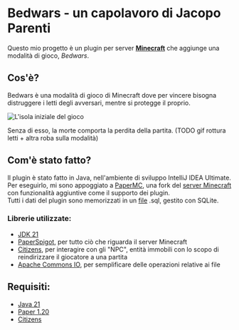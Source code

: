 # Bedwars - un capolavoro di Jacopo Parenti

Questo mio progetto è un plugin per server [**Minecraft**](https://www.minecraft.net/it-it) che aggiunge una modalità di gioco, _Bedwars_.

## Cos'è?
Bedwars è una modalità di gioco di Minecraft dove per vincere bisogna distruggere i letti degli avversari, mentre si protegge il proprio.

![L'isola iniziale del gioco](https://i.ibb.co/chfnVFk/immagine.png)

Senza di esso, la morte comporta la perdita della partita.
(TODO gif rottura letti + altra roba sulla modalità)

## Com'è stato fatto?
Il plugin è stato fatto in Java, nell'ambiente di sviluppo IntelliJ IDEA Ultimate.\
Per eseguirlo, mi sono appoggiato a [PaperMC](https://papermc.io), una fork del [server Minecraft](https://www.minecraft.net/it-it/download/server) con funzionalità aggiuntive come il supporto dei plugin.\
Tutti i dati del plugin sono memorizzati in un [file](https://www.mediafire.com/file/ecpjo9grd2yicjh/db.sql/file) .sql, gestito con SQLite.

### Librerie utilizzate:

- [JDK 21](https://docs.oracle.com/en/java/javase/21/docs/api/index.html)
- [PaperSpigot](https://jd.papermc.io/paper/1.20/), per tutto ciò che riguarda il server Minecraft
- [Citizens](https://jd.citizensnpcs.co/), per interagire con gli "NPC", entità immobili con lo scopo di reindirizzare il giocatore a una partita
- [Apache Commons IO](https://commons.apache.org/proper/commons-io/apidocs/), per semplificare delle operazioni relative ai file

## Requisiti:

- [Java 21](https://www.oracle.com/it/java/technologies/downloads/#java21)
- [Paper 1.20](https://papermc.io/downloads/paper)
- [Citizens](https://ci.citizensnpcs.co/job/Citizens2/)
